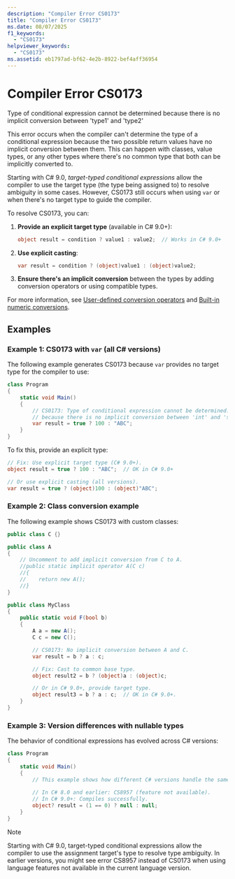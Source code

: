 ```yaml
---
description: "Compiler Error CS0173"
title: "Compiler Error CS0173"
ms.date: 08/07/2025
f1_keywords:
  - "CS0173"
helpviewer_keywords:
  - "CS0173"
ms.assetid: eb1797ad-bf62-4e2b-8922-bef4aff36954
---
```

# Compiler Error CS0173

Type of conditional expression cannot be determined because there is no implicit conversion between 'type1' and 'type2'

This error occurs when the compiler can't determine the type of a conditional expression because the two possible return values have no implicit conversion between them. This can happen with classes, value types, or any other types where there's no common type that both can be implicitly converted to.

Starting with C# 9.0, *target-typed conditional expressions* allow the compiler to use the target type (the type being assigned to) to resolve ambiguity in some cases. However, CS0173 still occurs when using `var` or when there's no target type to guide the compiler.

To resolve CS0173, you can:

1. **Provide an explicit target type** (available in C# 9.0+):

   ```csharp
   object result = condition ? value1 : value2;  // Works in C# 9.0+
   ```

2. **Use explicit casting**:

   ```csharp
   var result = condition ? (object)value1 : (object)value2;
   ```

3. **Ensure there's an implicit conversion** between the types by adding conversion operators or using compatible types.

For more information, see [User-defined conversion operators](../operators/user-defined-conversion-operators.md) and [Built-in numeric conversions](../builtin-types/numeric-conversions.md).

## Examples

### Example 1: CS0173 with `var` (all C# versions)

The following example generates CS0173 because `var` provides no target type for the compiler to use:

```csharp
class Program
{
    static void Main()
    {
        // CS0173: Type of conditional expression cannot be determined.
        // because there is no implicit conversion between 'int' and 'string'.
        var result = true ? 100 : "ABC";
    }
}
```

To fix this, provide an explicit type:

```csharp
// Fix: Use explicit target type (C# 9.0+).
object result = true ? 100 : "ABC";  // OK in C# 9.0+

// Or use explicit casting (all versions).
var result = true ? (object)100 : (object)"ABC";
```

### Example 2: Class conversion example

The following example shows CS0173 with custom classes:

```csharp
public class C {}

public class A
{
    // Uncomment to add implicit conversion from C to A.
    //public static implicit operator A(C c)
    //{
    //    return new A();
    //}
}

public class MyClass
{
    public static void F(bool b)
    {
        A a = new A();
        C c = new C();

        // CS0173: No implicit conversion between A and C.
        var result = b ? a : c;

        // Fix: Cast to common base type.
        object result2 = b ? (object)a : (object)c;

        // Or in C# 9.0+, provide target type.
        object result3 = b ? a : c;  // OK in C# 9.0+.
    }
}
```

### Example 3: Version differences with nullable types

The behavior of conditional expressions has evolved across C# versions:

```csharp
class Program
{
    static void Main()
    {
        // This example shows how different C# versions handle the same code.
        
        // In C# 8.0 and earlier: CS8957 (feature not available).
        // In C# 9.0+: Compiles successfully.
        object? result = (1 == 0) ? null : null;
    }
}
```

> [!NOTE]
> Starting with C# 9.0, target-typed conditional expressions allow the compiler to use the assignment target's type to resolve type ambiguity. In earlier versions, you might see error CS8957 instead of CS0173 when using language features not available in the current language version.
